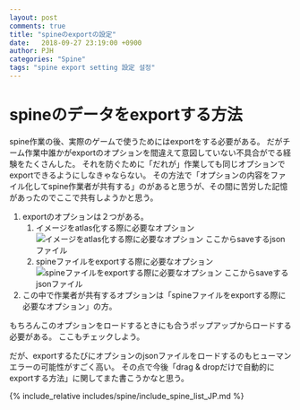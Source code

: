 ```yaml
---
layout: post
comments: true
title: "spineのexportの設定"
date:   2018-09-27 23:19:00 +0900
author: PJH
categories: "Spine"
tags: "spine export setting 設定 설정"
---
```


<h1>
spineのデータをexportする方法
</h1>

spine作業の後、実際のゲームで使うためにはexportをする必要がある。
だがチーム作業中誰かがexportのオプションを間違えて意図していない不具合がでる経験をたくさんした。
それを防ぐために「だれが」作業しても同じオプションでexportできるようにしなきゃならない。
その方法で「オプションの内容をファイル化してspine作業者が共有する」のがあると思うが、その間に苦労した記憶があったのでここで共有しようかと思う。

1. exportのオプションは２つがある。
   1. イメージをatlas化する際に必要なオプション
![イメージをatlas化する際に必要なオプション](/assets/post_img/2018-08-29-1624/texturepacker.png)
ここからsaveするjsonファイル
   2. spineファイルをexportする際に必要なオプション
![spineファイルをexportする際に必要なオプション](/assets/post_img/2018-08-29-1624/export.png)
ここからsaveするjsonファイル
1. この中で作業者が共有するオプションは「spineファイルをexportする際に必要なオプション」の方。

もちろんこのオプションをロードするときにも合うポップアップからロードする必要がある。
ここもチェックしよう。

だが、exportするたびにオプションのjsonファイルをロードするのもヒューマンエラーの可能性がすごく高い。
その点で今後「drag & dropだけで自動的にexportする方法」に関してまた書こうかなと思う。

{% include_relative includes/spine/include_spine_list_JP.md %}
